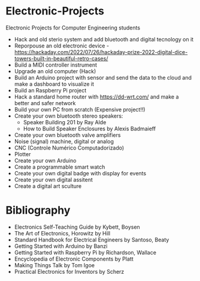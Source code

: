 # Electronic-Projects
Electronic Projects for Computer Engineering students

- Hack and old sterio system and add bluetooth and digital tecnology on it
- Reporpouse an old electronic device - https://hackaday.com/2022/07/26/hackaday-prize-2022-digital-dice-towers-built-in-beautiful-retro-cases/
- Build a MIDI controller instrument
- Upgrade an old computer (Hack)
- Build an Arduino project with sensor and send the data to the cloud and make a dashboard to visualize it
- Build an Raspberry Pi project
- Hack a standard home router with https://dd-wrt.com/ and make a better and safer network
- Build your own PC from scratch (Expensive project!!)
- Create your own bluetooth stereo speakers: 
  - Speaker Building 201 by Ray Alde
  - How to Build Speaker Enclosures by Alexis Badmaieff
- Create your own bluetooth valve amplifiers
- Noise (signal) machine, digital or analog
- CNC (Controle Numérico Computadorizado)
- Plotter
- Create your own Arduino
- Create a programmable smart watch
- Create your own digital badge with display for events
- Create your own digital assitent
- Create a digital art sculture

# Bibliography

- Electronics Self-Teaching Guide by Kybett, Boysen
- The Art of Electronics, Horowitz by Hill
- Standard Handbook for Electrical Engineers by Santoso, Beaty
- Getting Started with Arduino by Banzi
- Getting Started with Raspberry Pi by Richardson, Wallace
- Encyclopedia of Electronic Components by Platt
- Making Things Talk by Tom Igoe
- Practical Electronics for Inventors by Scherz
